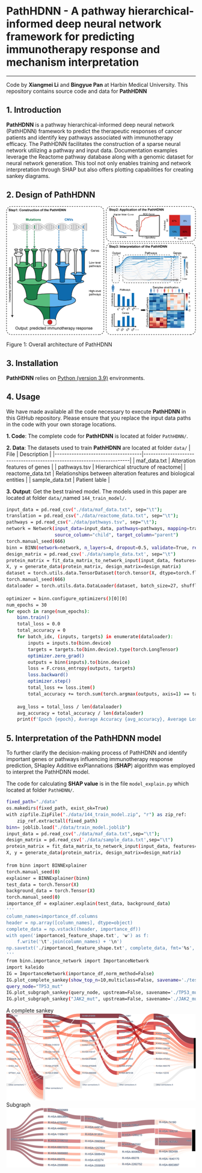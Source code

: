 # PathHDNN - A pathway hierarchical-informed deep neural network framework for predicting immunotherapy response and mechanism interpretation
-----------------------------------------------------------------
Code by **Xiangmei Li** and **Bingyue Pan** at Harbin Medical University.
This repository contains source code and data for **PathHDNN** 

## 1. Introduction

**PathHDNN** is a pathway hierarchical-informed deep neural network (PathHDNN) framework to predict the therapeutic responses of cancer patients and identify key pathways associated with immunotherapy efficacy.
The PathHDNN facilitates the construction of a sparse neural network utilizing a pathway and input data. Documentation examples leverage the Reactome pathway database along with a genomic dataset for neural network generation. This tool not only enables training and network interpretation through SHAP but also offers plotting capabilities for creating sankey diagrams.

## 2. Design of PathHDNN

![alt text](image/workflow.jpg "Design of PathHDNN")

Figure 1: Overall architecture of PathHDNN

## 3. Installation

**PathHDNN** relies on [Python (version 3.9)](https://www.python.org/downloads/release/python-390/) environments.

## 4. Usage

We have made available all the code necessary to execute **PathHDNN** in this GitHub repository. Please ensure that you replace the input data paths in the code with your own storage locations.

**1. Code**: The complete code for **PathHDNN** is located at folder ``PathHDNN/``.

**2. Data**: The datasets used to train **PathHDNN** are located at folder ``data/``
| File                              | Description                                                                   |
|------------------------------------|------------------------------------------------------------------------|
| maf_data.txt                             | Alteration features of genes                            |
| pathways.tsv                           | Hierarchical structure of reactome|
| reactome_data.txt                           | Relationships between alteration features and biological entities                             |
| sample_data.txt | Patient lable                                       |

**3. Output**: Get the best trained model. The models used in this paper are located at folder ``data/``,named ``144_train_model/``.
```sh
input_data = pd.read_csv("./data/maf_data.txt", sep="\t");
translation = pd.read_csv("./data/reactome_data.txt", sep="\t");
pathways = pd.read_csv("./data/pathways.tsv", sep="\t");
network = Network(input_data=input_data, pathways=pathways, mapping=translation, input_data_column="Protein",
                  source_column="child", target_column="parent")
torch.manual_seed(666)
binn = BINN(network=network, n_layers=4, dropout=0.5, validate=True, residual=False, learning_rate=0.001)
design_matrix = pd.read_csv('./data/sample_data.txt', sep="\t")
protein_matrix = fit_data_matrix_to_network_input(input_data, features=binn.features)
X, y = generate_data(protein_matrix, design_matrix=design_matrix)
dataset = torch.utils.data.TensorDataset(torch.tensor(X, dtype=torch.float64), torch.tensor(y, dtype=torch.float64))
torch.manual_seed(666)
dataloader = torch.utils.data.DataLoader(dataset, batch_size=27, shuffle=True, drop_last=False, num_workers=0)

optimizer = binn.configure_optimizers()[0][0]
num_epochs = 30
for epoch in range(num_epochs):
    binn.train()
    total_loss = 0.0
    total_accuracy = 0
    for batch_idx, (inputs, targets) in enumerate(dataloader):
        inputs = inputs.to(binn.device)
        targets = targets.to(binn.device).type(torch.LongTensor)
        optimizer.zero_grad()
        outputs = binn(inputs).to(binn.device)
        loss = F.cross_entropy(outputs, targets)
        loss.backward()
        optimizer.step()
        total_loss += loss.item()
        total_accuracy += torch.sum(torch.argmax(outputs, axis=1) == targets) / len(targets)

    avg_loss = total_loss / len(dataloader)
    avg_accuracy = total_accuracy / len(dataloader)
    print(f'Epoch {epoch}, Average Accuracy {avg_accuracy}, Average Loss: {avg_loss}')
```


## 5. Interpretation of the PathHDNN model

To further clarify the decision-making process of PathHDNN and identify important genes or pathways influencing immunotherapy response prediction, SHapley Additive exPlannations (**SHAP**) algorithm was employed to interpret the PathHDNN model.

The code for calculating **SHAP value** is in the file ``model_explain.py`` which located at folder ``PathHDNN/``.

```sh
fixed_path="./data"
os.makedirs(fixed_path, exist_ok=True)
with zipfile.ZipFile("./data/144_train_model.zip", "r") as zip_ref:
    zip_ref.extractall(fixed_path)
binn= joblib.load("./data/train_model.joblib")
input_data = pd.read_csv("./data/maf_data.txt",sep="\t");
design_matrix = pd.read_csv('./data/sample_data.txt',sep="\t")
protein_matrix = fit_data_matrix_to_network_input(input_data, features=binn.features)
X, y = generate_data(protein_matrix, design_matrix=design_matrix)

from binn import BINNExplainer
torch.manual_seed(0)
explainer = BINNExplainer(binn)
test_data = torch.Tensor(X)
background_data = torch.Tensor(X)
torch.manual_seed(0)
importance_df = explainer.explain(test_data, background_data)
'''
column_names=importance_df.columns
header = np.array([column_names], dtype=object)
complete_data = np.vstack((header, importance_df))
with open('importance1_feature_shape.txt', 'w') as f:
    f.write('\t'.join(column_names) + '\n')
np.savetxt('./importance1_feature_shape.txt', complete_data, fmt='%s', delimiter='\t', newline='\n', comments='')
'''
from binn.importance_network import ImportanceNetwork
import kaleido
IG = ImportanceNetwork(importance_df,norm_method=False)
IG.plot_complete_sankey(show_top_n=10,multiclass=False, savename='./test.pdf', node_cmap='Reds', edge_cmap='Reds')
query_node="TP53_mut"
IG.plot_subgraph_sankey(query_node, upstream=False, savename='./TP53_mut.pdf', cmap='Reds')
IG.plot_subgraph_sankey("JAK2_mut", upstream=False, savename='./JAK2_mut.pdf', cmap='Reds')
```
A complete sankey
![alt text](image/test.jpg "test")
Subgraph
![alt text](image/TP53_mut.jpg "TP53_mut")
